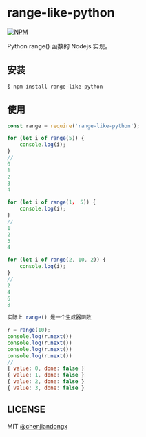 # range-like-python

[![NPM](https://img.shields.io/npm/v/range-like-python.svg)](https://www.npmjs.org/package/range-like-python)

Python range() 函数的 Nodejs 实现。

## 安装

```shell
$ npm install range-like-python
```


## 使用
``` javascript
const range = require('range-like-python');

for (let i of range(5)) {
    console.log(i);
}
//
0
1
2
3
4

for (let i of range(1， 5)) {
    console.log(i);
}
//
1
2
3
4

for (let i of range(2, 10, 2)) {
    console.log(i);
}
//
2
4
6
8

实际上 range() 是一个生成器函数

r = range(10);
console.log(r.next())
console.log(r.next())
console.log(r.next())
console.log(r.next())
//
{ value: 0, done: false }
{ value: 1, done: false }
{ value: 2, done: false }
{ value: 3, done: false }
```

## LICENSE

MIT [@chenjiandongx](https://github.com/chenjiandongx)
